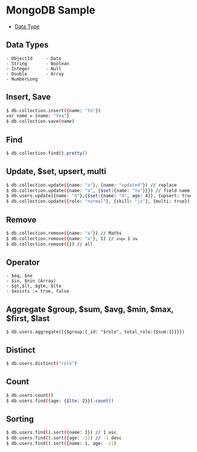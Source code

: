 # MongoDB Sample

* [Data Type](#data-types)

## Data Types

```
- ObjectId     - Date
- String       - Boolean
- Integer      - Null
- Double       - Array
- NumberLong
```

## Insert, Save

```bash
$ db.collection.insert({name: "Yo"})
var name = {name: "Yea"}
$ db.collection.save(name)
```

## Find

```bash
$ db.collection.find().pretty()
```

## Update, $set, upsert, multi

```bash
$ db.collection.update({name: "a"}, {name: "updated"}) // replace
$ db.collection.update({name: "a", {$set:{name: "Yo"}}}) // field name only
$ db.users.update({name: "d"},{$set:{name: "d", age: 4}}, {upsert: true}) // ถ้าไม่เจอข้อมูลให้ insert
$ db.collection.update({role: "normal"}, {skill: "js"}, {multi: true}) // multi update
```

## Remove

```bash
$ db.collection.remove({name: "a"}) // Maths
$ db.collection.remove({name: "a"}, 1) // ล่าสุด 1 อัน
$ db.collection.remove({}) // all
```

## Operator

```
- $eq, $ne
- $in, $nin (Array)
- $gt,$lt, $gte, $lte
- $exists := true, false
```

## Aggregate $group, $sum, $avg, $min, $max, $first, $last

```
$ db.users.aggregate([{$group:{_id: "$role", total_role:{$sum:1}}}])
```

## Distinct

```bash
$ db.users.distinct("role")
```

## Count

```bash
$ db.users.count()
$ db.users.find({age: {$lte: 2}}).count()
```

## Sorting

```bash
$ db.users.find().sort({name: 1}) // 1 asc
$ db.users.find().sort({age: -1}) // -1 desc
$ db.users.find().sort({name: 1, age: -1})
```
